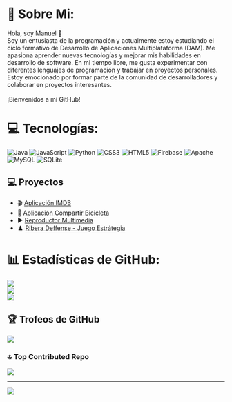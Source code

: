 # 💫 Sobre Mi:
Hola, soy Manuel 👋<br>Soy un entusiasta de la programación y actualmente estoy estudiando el ciclo formativo de Desarrollo de Aplicaciones Multiplataforma (DAM). Me apasiona aprender nuevas tecnologías y mejorar mis habilidades en desarrollo de software. En mi tiempo libre, me gusta experimentar con diferentes lenguajes de programación y trabajar en proyectos personales. Estoy emocionado por formar parte de la comunidad de desarrolladores y colaborar en proyectos interesantes.<br><br>¡Bienvenidos a mi GitHub!


# 💻 Tecnologías:
![Java](https://img.shields.io/badge/java-%23ED8B00.svg?style=flat&logo=openjdk&logoColor=white) ![JavaScript](https://img.shields.io/badge/javascript-%23323330.svg?style=flat&logo=javascript&logoColor=%23F7DF1E) ![Python](https://img.shields.io/badge/python-3670A0?style=flat&logo=python&logoColor=ffdd54) ![CSS3](https://img.shields.io/badge/css3-%231572B6.svg?style=flat&logo=css3&logoColor=white) ![HTML5](https://img.shields.io/badge/html5-%23E34F26.svg?style=flat&logo=html5&logoColor=white) ![Firebase](https://img.shields.io/badge/firebase-%23039BE5.svg?style=flat&logo=firebase) ![Apache](https://img.shields.io/badge/apache-%23D42029.svg?style=flat&logo=apache&logoColor=white) ![MySQL](https://img.shields.io/badge/mysql-4479A1.svg?style=flat&logo=mysql&logoColor=white) ![SQLite](https://img.shields.io/badge/sqlite-%2307405e.svg?style=flat&logo=sqlite&logoColor=white)
## 💻 Proyectos  

- 🎬 [Aplicación IMDB](https://github.com/manueeeeeeo/Engenios_ManuelIMDbApp_V2.0)  
- 🚴 [Aplicación Compartir Bicicleta](https://github.com/manueeeeeeo/SHARED_MY_BIKE)
- ▶️ [Reproductor Multimedia](https://github.com/manueeeeeeo/TAREA_MULTIMEDIA)
- ♟️ [Ribera Deffense - Juego Estrátegia](https://github.com/manueeeeeeo/RIBERA-DEFFENSE.git)

# 📊 Estadísticas de GitHub:
![](https://github-readme-stats.vercel.app/api?username=manueeeeeeo&theme=codeSTACKr&hide_border=false&include_all_commits=false&count_private=true)<br/>
![](https://github-readme-streak-stats.herokuapp.com/?user=manueeeeeeo&theme=codeSTACKr&hide_border=false)<br/>
![](https://github-readme-stats.vercel.app/api/top-langs/?username=manueeeeeeo&theme=codeSTACKr&hide_border=false&include_all_commits=false&count_private=true&layout=compact)

## 🏆 Trofeos de GitHub
![](https://github-profile-trophy.vercel.app/?username=manueeeeeeo&theme=codeSTACKr&no-frame=false&no-bg=true&margin-w=4)

### 🔝 Top Contributed Repo
![](https://github-contributor-stats.vercel.app/api?username=manueeeeeeo&limit=5&theme=codeSTACKr&combine_all_yearly_contributions=true)

---
[![](https://visitcount.itsvg.in/api?id=manueeeeeeo&icon=0&color=8)](https://visitcount.itsvg.in)

<!-- Proudly created with GPRM ( https://gprm.itsvg.in ) -->
